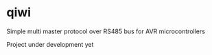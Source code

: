 # qiwi
Simple multi master protocol over RS485 bus for AVR microcontrollers 

Project under development yet
